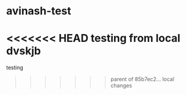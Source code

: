 # avinash-test
<<<<<<< HEAD
testing
from local
dvskjb 
=======
testing 
>>>>>>> parent of 85b7ec2... local changes

